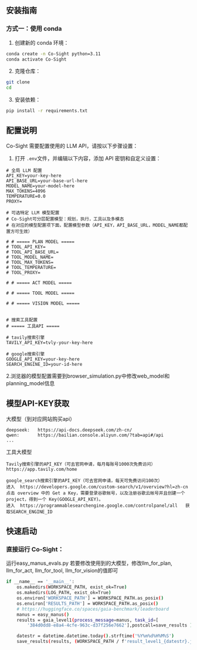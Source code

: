 ## 安装指南


### 方式一：使用 conda

1. 创建新的 conda 环境：

```bash
conda create -n Co-Sight python=3.11
conda activate Co-Sight
```

2. 克隆仓库：

```bash
git clone 
cd 
```

3. 安装依赖：

```bash
pip install -r requirements.txt
```

## 配置说明

Co-Sight 需要配置使用的 LLM API，请按以下步骤设置：

1. 打开 `.env`文件，并编辑以下内容，添加 API 密钥和自定义设置：

```plaintext
# 全局 LLM 配置
API_KEY=your-key-here
API_BASE_URL=your-base-url-here
MODEL_NAME=your-model-here
MAX_TOKENS=4096
TEMPERATURE=0.0
PROXY=

# 可选特定 LLM 模型配置
# Co-Sight可分层配置模型：规划，执行，工具以及多模态
# 在对应的模型配置项下面，配置模型参数（API_KEY，API_BASE_URL，MODEL_NAME都配置方可生效）

# # ===== PLAN MODEL =====
# TOOL_API_KEY=
# TOOL_API_BASE_URL=
# TOOL_MODEL_NAME=
# TOOL_MAX_TOKENS=
# TOOL_TEMPERATURE=
# TOOL_PROXY=

# # ===== ACT MODEL =====

# # ===== TOOL MODEL =====

# # ===== VISION MODEL =====


# 搜索工具配置
# ===== 工具API =====

# tavily搜索引擎
TAVILY_API_KEY=tvly-your-key-here

# google搜索引擎
GOOGLE_API_KEY=your-key-here
SEARCH_ENGINE_ID=your-id-here
```
2.浏览器的模型配置需要到browser_simulation.py中修改web_model和planning_model信息
## 模型API-KEY获取  
大模型（到对应网站购买api）
```
deepseek:   https://api-docs.deepseek.com/zh-cn/
qwen:       https://bailian.console.aliyun.com/?tab=api#/api
...
```
工具大模型
```
Tavily搜索引擎的API_KEY（可去官网申请，每月每账号1000次免费访问）
https://app.tavily.com/home

google_search搜索引擎的API_KEY（可去官网申请，每天可免费访问100次）
进入  https://developers.google.com/custom-search/v1/overview?hl=zh-cn
点击 overview 中的 Get a Key，需要登录谷歌帐号，以及注册谷歌云帐号并且创建一个 project，得到一个 Key(GOOGLE_API_KEY)。
进入  https://programmablesearchengine.google.com/controlpanel/all   获取SEARCH_ENGINE_ID
```

## 快速启动

### 直接运行 Co-Sight：
运行easy_manus_evals.py
若要修改使用到的大模型，修改llm_for_plan, llm_for_act, llm_for_tool, llm_for_vision的值即可
```bash
if __name__ == '__main__':
    os.makedirs(WORKSPACE_PATH, exist_ok=True)
    os.makedirs(LOG_PATH, exist_ok=True)
    os.environ['WORKSPACE_PATH'] = WORKSPACE_PATH.as_posix()
    os.environ['RESULTS_PATH'] = WORKSPACE_PATH.as_posix()
    # https://huggingface.co/spaces/gaia-benchmark/leaderboard
    manus = easy_manus()
    results = gaia_level1(process_message=manus, task_id=[
        '384d0dd8-e8a4-4cfe-963c-d37f256e7662'],postcall=save_results )

    datestr = datetime.datetime.today().strftime('%Y%m%d%H%M%S')
    save_results(results, (WORKSPACE_PATH / f'result_level1_{datestr}.json').as_posix())
```

